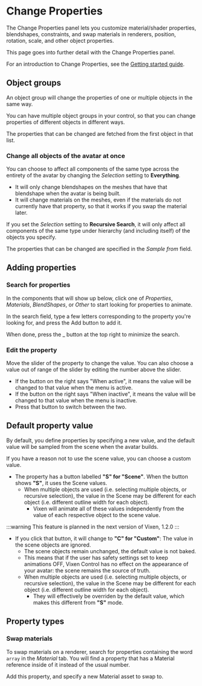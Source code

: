 ﻿---
sidebar_position: 1
---

# Change Properties

The Change Properties panel lets you customize material/shader properties, blendshapes, constraints, and swap materials in renderers,
position, rotation, scale, and other object properties. 

This page goes into further detail with the Change Properties panel.

For an introduction to Change Properties, see the [Getting started guide](getting-started).

## Object groups

An object group will change the properties of one or multiple objects in the same way.

You can have multiple object groups in your control, so that you can change properties of different objects in different ways.

The properties that can be changed are fetched from the first object in that list.

### Change all objects of the avatar at once

You can choose to affect all components of the same type across the entirety of the avatar by changing the *Selection* setting to **Everything**.

- It will only change blendshapes on the meshes that have that blendshape when the avatar is being built.
- It will change materials on the meshes, even if the materials do not currently have that property, so that it works if you swap the material later.

If you set the *Selection* setting to **Recursive Search**, it will only affect all components of the same type under hierarchy (and including itself) of the objects you specify.

The properties that can be changed are specified in the *Sample from* field.

## Adding properties

### Search for properties

In the components that will show up below, click one of *Properties*, *Materials*, *BlendShapes*, or *Other* to start looking for properties to animate.

In the search field, type a few letters corresponding to the property you're looking for, and press the Add button to add it.

When done, press the _ button at the top right to minimize the search.

### Edit the property

Move the slider of the property to change the value. You can also choose a value out of range of the slider by editing the number above the slider.

- If the button on the right says "When active", it means the value will be changed to that value when the menu is active.
- If the button on the right says "When inactive", it means the value will be changed to that value when the menu is inactive.
- Press that button to switch between the two.

## Default property value

By default, you define properties by specifying a new value, and the default value will be sampled from the scene when the avatar builds.

If you have a reason not to use the scene value, you can choose a custom value.

- The property has a button labelled **"S" for "Scene"**. When the button shows **"S"**, it uses the Scene values.
  - When multiple objects are used (i.e. selecting multiple objects, or recursive selection), the value in the Scene may be different for each object (i.e. different outline width for each object).
    - Vixen will animate all of these values independently from the value of each respective object to the scene value.

:::warning
This feature is planned in the next version of Vixen, 1.2.0
:::
    
- If you click that button, it will change to **"C" for "Custom"**: The value in the scene objects are ignored.
  - The scene objects remain unchanged, the default value is not baked.
  - This means that if the user has safety settings set to keep animations OFF, Vixen Control has no effect on the appearance of your avatar: the scene remains the source of truth.
  - When multiple objects are used (i.e. selecting multiple objects, or recursive selection), the value in the Scene may be different for each object (i.e. different outline width for each object).
    - They will effectively be overriden by the default value, which makes this different from **"S"** mode.

## Property types

### Swap materials

To swap materials on a renderer, search for properties containing the word `array` in the *Material* tab.
You will find a property that has a Material reference inside of it instead of the usual number.

Add this property, and specify a new Material asset to swap to.
